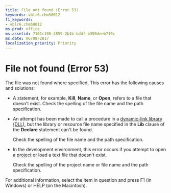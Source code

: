 ```yaml
---
title: File not found (Error 53)
keywords: vblr6.chm50012
f1_keywords:
- vblr6.chm50012
ms.prod: office
ms.assetid: 7161c105-4859-2b1b-bddf-b390deeb710c
ms.date: 06/08/2017
localization_priority: Priority
---
```



# File not found (Error 53)

The file was not found where specified. This error has the following causes and solutions:



- A statement, for example,  **Kill**, **Name**, or **Open**, refers to a file that doesn't exist. Check the spelling of the file name and the path specification.
    
- An attempt has been made to call a procedure in a [dynamic-link library (DLL)](../../Glossary/vbe-glossary.md#dynamic-link-library-dll), but the library or resource file name specified in the  **Lib** clause of the **Declare** statement can't be found.
    
    Check the spelling of the file name and the path specification.
    
- In the development environment, this error occurs if you attempt to open a [project](../../Glossary/vbe-glossary.md#project) or load a text file that doesn't exist.
    
    Check the spelling of the project name or file name and the path specification.
    

For additional information, select the item in question and press F1 (in Windows) or HELP (on the Macintosh).

